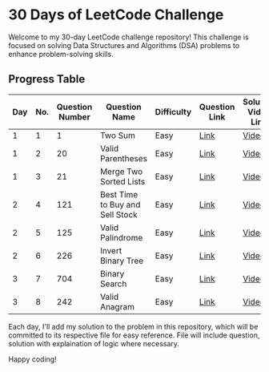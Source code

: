 # 30 Days of LeetCode Challenge

Welcome to my 30-day LeetCode challenge repository! This challenge is focused on solving Data Structures and Algorithms (DSA) problems to enhance problem-solving skills.

## Progress Table

| Day | No. | Question Number | Question Name             | Difficulty | Question Link                                             | Solution Video Link                           | Solution File Link                                |
|-----|-----|-----------------|---------------------------|------------|-----------------------------------------------------------|-----------------------------------------------|---------------------------------------------------|
| 1 | 1   | 1               | Two Sum                   | Easy       | [Link](https://leetcode.com/problems/two-sum/)            | [Video](https://youtu.be/KLlXCFG5TnA?si=IS2eXAR_ITymOdTL)                 |[Solution](https://github.com/ananas304/30-days-of-leetcode/blob/main/day-1%20Two%20Sum.md) |
| 1 | 2   | 20              | Valid Parentheses         | Easy       | [Link](https://leetcode.com/problems/valid-parentheses/)  | [Video](https://youtu.be/WTzjTskDFMg?si=Y-KU_PD0jE1qiObq)             |[Solution](https://github.com/ananas304/30-days-of-leetcode/blob/main/day-1%20Valid%20Parentheses.md) |
| 1 | 3   | 21              | Merge Two Sorted Lists    | Easy       | [Link](https://leetcode.com/problems/merge-two-sorted-lists/) | [Video](https://youtu.be/WTzjTskDFMg?si=Y-KU_PD0jE1qiObq)             |[Solution](https://github.com/ananas304/30-days-of-leetcode/blob/main/day-1%20Merge%20Two%20Sorted%20Lists.md) |
| 2 | 4   | 121             | Best Time to Buy and Sell Stock | Easy | [Link](https://leetcode.com/problems/best-time-to-buy-and-sell-stock/) | [Video](https://youtu.be/1pkOgXD63yU?si=sdOAz0t_M64V2m8X) | [Solution](https://github.com/ananas304/30-days-of-leetcode/blob/main/day-2%20Best%20Time%20to%20Buy%20and%20Sell%20Stock.md)   |
| 2 | 5   | 125              | Valid Palindrome | Easy | [Link](https://leetcode.com/problems/valid-palindrome/) |[Video](https://youtu.be/jJXJ16kPFWg?si=1RouQhWPd24gJ-Fa) | [Solution](https://github.com/ananas304/30-days-of-leetcode/blob/main/day-2%20Valid%20Palindrome.md) |
| 2 | 6   | 226              | Invert Binary Tree | Easy | [Link](https://leetcode.com/problems/invert-binary-tree/) |[Video](https://youtu.be/OnSn2XEQ4MY?si=WO-bgPBijrraAXYn) | [Solution](https://github.com/ananas304/30-days-of-leetcode/blob/main/day-2%20Invert%20Binary%20Tree.md) |
| 3 | 7 | 704             | Binary Search | Easy | [Link](https://leetcode.com/problems/binary-search//) |[Video](https://youtu.be/s4DPM8ct1pI?si=4vZS8_Y5DOXAKoX0) | [Solution](https://github.com/ananas304/30-days-of-leetcode/blob/main/day-3%20Binary%20Search.md) |
| 3 | 8   | 242             | Valid Anagram | Easy | [Link](https://leetcode.com/problems/valid-anagram/) |[Video](https://youtu.be/9UtInBqnCgA?si=_ED3Wd7e30Fcq1Oa) | [Solution](https://github.com/ananas304/30-days-of-leetcode/blob/main/day-3%20Valid%20Anagram.md) |



Each day, I'll add my solution to the problem in this repository, which will be committed to its respective file for easy reference. File will include question, solution with explaination of logic where necessary.

Happy coding!
